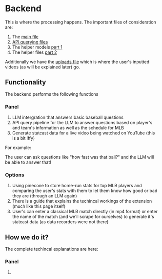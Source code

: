 # Backend

This is where the processing happens. The important files of consideration are:

1. The [main file](./main.py)
2. [API querying files](./API_querying)
3. The helper models [part 1](./models)
4. The helper files [part 2](./helper_files)

Additionally we have the [uploads file](./uploads/videos) which is where the user's inputted videos (as will be explained later) go.

## Functionality

The backend performs the following functions

### Panel

1. LLM intergration that answers basic baseball questions
2. API query pipeline for the LLM to answer questions based on player's and team's information as well as the schedule for MLB
3. Generate statcast data for a live video being watched on YouTube (this is a bit iffy)

For example:

The user can ask questions like "how fast was that ball?" and the LLM will be able to answer that! 

### Options

1. Using pinecone to store home-run stats for top MLB players and comparing the user's stats with them to let them know how good or bad they are (through an LLM again)
2. There is a guide that explains the techincal workings of the extension (much like this page itself)
3. User's can enter a classical MLB match directly (in mp4 format) or enter the name of the match (and we'll scrape for ourselves) to generate it's statcast data 
(as data recorders were not there)

## How we do it?

The complete techincal explanations are here:

### Panel

1. 